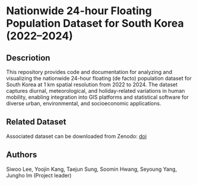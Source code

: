 # Nationwide 24-hour Floating Population Dataset for South Korea (2022–2024)


## Descriotion
This repository provides code and documentation for analyzing and visualizing the nationwide 24-hour floating (de facto) population dataset for South Korea at 1 km spatial resolution from 2022 to 2024. The dataset captures diurnal, meteorological, and holiday-related variations in human mobility, enabling integration into GIS platforms and statistical software for diverse urban, environmental, and socioeconomic applications.

## Related Dataset
Associated dataset can be downloaded from Zenodo: [doi](10.5281/zenodo.17103346)



## Authors
Siwoo Lee, Yoojin Kang, Taejun Sung, Soomin Hwang, Seyoung Yang, Jungho Im (Project leader)
